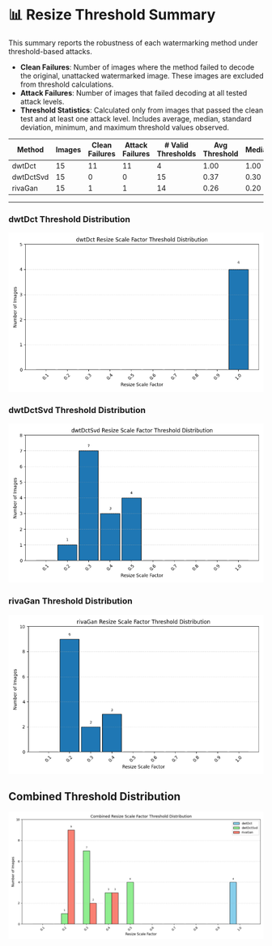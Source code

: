 # 📊 Resize Threshold Summary

This summary reports the robustness of each watermarking method under threshold-based attacks.
- **Clean Failures**: Number of images where the method failed to decode the original, unattacked watermarked image. These images are excluded from threshold calculations.
- **Attack Failures**: Number of images that failed decoding at all tested attack levels.
- **Threshold Statistics**: Calculated only from images that passed the clean test and at least one attack level. Includes average, median, standard deviation, minimum, and maximum threshold values observed.

| Method | Images | Clean Failures | Attack Failures | # Valid Thresholds | Avg Threshold | Median | Std Dev | Min | Max |
|--------|--------|----------------|------------------|---------------------|----------------|--------|---------|-----|-----|
| dwtDct | 15 | 11 | 11 | 4 | 1.00 | 1.00 | 0.00 | 1.00 | 1.00 |
| dwtDctSvd | 15 | 0 | 0 | 15 | 0.37 | 0.30 | 0.09 | 0.20 | 0.50 |
| rivaGan | 15 | 1 | 1 | 14 | 0.26 | 0.20 | 0.08 | 0.20 | 0.40 |

---
### dwtDct Threshold Distribution
![dwtDct Bar Graph](dwtDct_threshold_bar.png)

### dwtDctSvd Threshold Distribution
![dwtDctSvd Bar Graph](dwtDctSvd_threshold_bar.png)

### rivaGan Threshold Distribution
![rivaGan Bar Graph](rivaGan_threshold_bar.png)

## Combined Threshold Distribution
![Combined Threshold Bar Graph](resize_combined_distribution.png)

